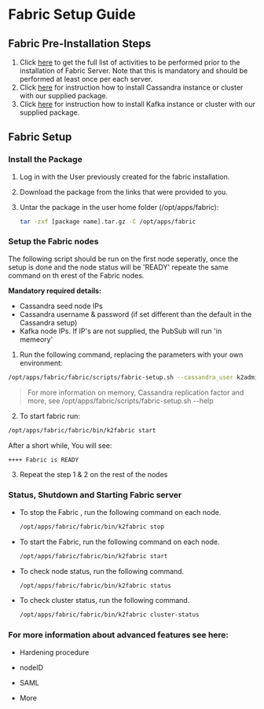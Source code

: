 # Fabric Setup Guide

##  Fabric Pre-Installation Steps

1. Click [here](01_Fabric_7.xx_Installation_intro.md) to get the full list of activities to be performed prior to the installation of  Fabric Server. Note that this is mandatory and should be performed at least once per each server.
2. Click [here](Cassandra_New_Setup.md) for instruction how to install Cassandra instance or cluster with our supplied package.
3. Click [here](Kafka_New_Setup.md) for instruction how to install Kafka instance or cluster with our supplied package.

## Fabric Setup 

### Install the Package 

1. Log in with the User previously created for the fabric installation.

2. Download the package from the links that were provided to you.

2. Untar the package in the user home folder (/opt/apps/fabric):

   ~~~bash
   tar -zxf [package name].tar.gz -C /opt/apps/fabric
   ~~~

   
    
### Setup the Fabric nodes
The following script should be run on the first node seperatly, once the setup is done and the node status will be 'READY'
repeate the same command on th erest of the Fabric nodes.

**Mandatory required details:**
+ Cassandra seed node IPs
+ Cassandra username & password (if set different than the default in the Cassandra setup)
+ Kafka node IPs. If IP's are not supplied, the  PubSub will run 'in memeory'



1. Run the following command, replacing the parameters with your own environment:
~~~bash
/opt/apps/fabric/fabric/scripts/fabric-setup.sh --cassandra_user k2admin --cassandra_password changeit --cassandra_ips 10.0.0.1,10.0.0.2,10.0.0.3  --kafka_ips 10.0.0.4,10.0.0.5,10.0.0.6 
~~~

> For more information on memory, Cassandra replication factor and more, see /opt/apps/fabric/scripts/fabric-setup.sh --help


2. To start fabric run:
~~~bash
/opt/apps/fabric/fabric/bin/k2fabric start
~~~

After a short while, You will see: 
~~~bash
++++ Fabric is READY
~~~

3. Repeat the step 1 & 2  on the rest of the nodes


### Status, Shutdown and Starting Fabric server

* To stop the Fabric , run the following command on each node.

    ~~~bash
    /opt/apps/fabric/fabric/bin/k2fabric stop
    ~~~

* To start the Fabric, run the following command on each node.
    ~~~bash
    /opt/apps/fabric/fabric/bin/k2fabric start
    ~~~~

* To check node status, run the following command.

    ~~~bash
    /opt/apps/fabric/fabric/bin/k2fabric status
    ~~~

* To check cluster status, run the following command.

    ~~~bash
    /opt/apps/fabric/fabric/bin/k2fabric cluster-status
    ~~~



### For more information about advanced features see here:

+ Hardening procedure

+ nodeID

+ SAML

+ More
